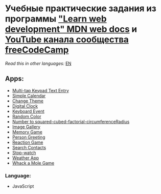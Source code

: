 # Учебные практические задания из программы ["Learn web development" MDN web docs](https://developer.mozilla.org/en-US/docs/Learn) и [YouTube канала сообщества freeCodeCamp](https://www.youtube.com/c/Freecodecamp/)

*Read this in other languages:* [EN](https://github.com/MelnikovAleksei/apps/blob/master/README.EN.md) 

## Apps: 

* [Multi-tap Keypad Text Entry](https://melnikovaleksei.github.io/js-stydy-apps/amount-of-keypresses-3x4-numeric-keypads/index.html) 
* [Simple Calendar](https://melnikovaleksei.github.io/js-stydy-apps/calendar/index.html) 
* [Change Theme](https://melnikovaleksei.github.io/js-stydy-apps/change-theme/index.html) 
* [Digital Clock](https://melnikovaleksei.github.io/js-stydy-apps/digital-clock/index.html) 
* [Keyboard Event](https://melnikovaleksei.github.io/js-stydy-apps/events-tasks/task2.html) 
* [Random Color](https://melnikovaleksei.github.io/js-stydy-apps/events/randomColor/index.html) 
* [Number to squared-cubed-factorial-circumferenceRadius](https://melnikovaleksei.github.io/js-stydy-apps/function-library/index.html) 
* [Image Gallery](https://melnikovaleksei.github.io/js-stydy-apps/image-gallery/gallery-start/index.html) 
* [Memory Game](https://melnikovaleksei.github.io/js-stydy-apps/memory-game/index.html) 
* [Person Greeting](https://melnikovaleksei.github.io/js-stydy-apps/person-greeting-app/index.html) 
* [Reaction Game](https://melnikovaleksei.github.io/js-stydy-apps/reaction-game/index.html) 
* [Search Contacts](https://melnikovaleksei.github.io/js-stydy-apps/search-contacts/index.html) 
* [Stop-watch](https://melnikovaleksei.github.io/js-stydy-apps/stop-watch/index.html) 
* [Weather App](https://melnikovaleksei.github.io/js-stydy-apps/weather-app/index.html) 
* [Whack a Mole Game](https://melnikovaleksei.github.io/js-stydy-apps/whack-a-mole/index.html) 

### Language: 

* JavaScript
